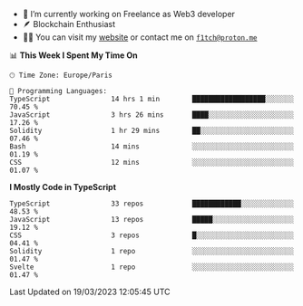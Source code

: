 - 🔭 I’m currently working on Freelance as Web3 developer
- 🪶 Blockchain Enthusiast
- 👨‍💻 You can visit my [website](https://f1tch.xyz) or contact me on [`f1tch@proton.me`](mailto:f1tch@proton.me)

<!--START_SECTION:waka-->
📊 **This Week I Spent My Time On** 

```text
🕑︎ Time Zone: Europe/Paris

💬 Programming Languages: 
TypeScript               14 hrs 1 min        ██████████████████░░░░░░░   70.45 % 
JavaScript               3 hrs 26 mins       ████░░░░░░░░░░░░░░░░░░░░░   17.26 % 
Solidity                 1 hr 29 mins        ██░░░░░░░░░░░░░░░░░░░░░░░   07.46 % 
Bash                     14 mins             ░░░░░░░░░░░░░░░░░░░░░░░░░   01.19 % 
CSS                      12 mins             ░░░░░░░░░░░░░░░░░░░░░░░░░   01.07 % 
```

**I Mostly Code in TypeScript** 

```text
TypeScript               33 repos            ████████████░░░░░░░░░░░░░   48.53 % 
JavaScript               13 repos            █████░░░░░░░░░░░░░░░░░░░░   19.12 % 
CSS                      3 repos             █░░░░░░░░░░░░░░░░░░░░░░░░   04.41 % 
Solidity                 1 repo              ░░░░░░░░░░░░░░░░░░░░░░░░░   01.47 % 
Svelte                   1 repo              ░░░░░░░░░░░░░░░░░░░░░░░░░   01.47 % 
```




 Last Updated on 19/03/2023 12:05:45 UTC
<!--END_SECTION:waka-->
